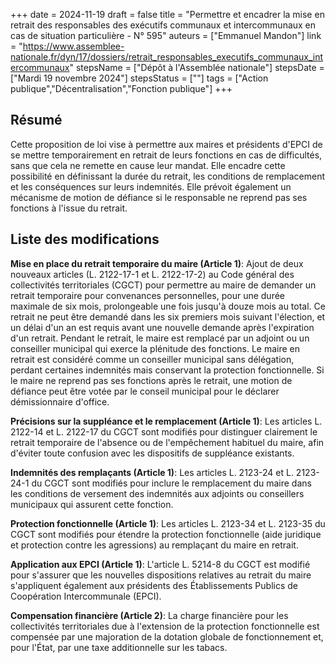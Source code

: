 +++
date = 2024-11-19
draft = false
title = "Permettre et encadrer la mise en retrait des responsables des exécutifs communaux et intercommunaux en cas de situation particulière - N° 595"
auteurs = ["Emmanuel Mandon"]
link = "https://www.assemblee-nationale.fr/dyn/17/dossiers/retrait_responsables_executifs_communaux_intercommunaux"
stepsName = ["Dépôt à l'Assemblée nationale"]
stepsDate = ["Mardi 19 novembre 2024"]
stepsStatus = [""]
tags = ["Action publique","Décentralisation","Fonction publique"]
+++

## Résumé

Cette proposition de loi vise à permettre aux maires et présidents d'EPCI de se mettre temporairement en retrait de leurs fonctions en cas de difficultés, sans que cela ne remette en cause leur mandat. Elle encadre cette possibilité en définissant la durée du retrait, les conditions de remplacement et les conséquences sur leurs indemnités. Elle prévoit également un mécanisme de motion de défiance si le responsable ne reprend pas ses fonctions à l'issue du retrait.

## Liste des modifications

**Mise en place du retrait temporaire du maire (Article 1)**: Ajout de deux nouveaux articles (L. 2122-17-1 et L. 2122-17-2) au Code général des collectivités territoriales (CGCT) pour permettre au maire de demander un retrait temporaire pour convenances personnelles, pour une durée maximale de six mois, prolongeable une fois jusqu'à douze mois au total. Ce retrait ne peut être demandé dans les six premiers mois suivant l'élection, et un délai d'un an est requis avant une nouvelle demande après l'expiration d'un retrait. Pendant le retrait, le maire est remplacé par un adjoint ou un conseiller municipal qui exerce la plénitude des fonctions. Le maire en retrait est considéré comme un conseiller municipal sans délégation, perdant certaines indemnités mais conservant la protection fonctionnelle. Si le maire ne reprend pas ses fonctions après le retrait, une motion de défiance peut être votée par le conseil municipal pour le déclarer démissionnaire d'office.

**Précisions sur la suppléance et le remplacement (Article 1)**: Les articles L. 2122-14 et L. 2122-17 du CGCT sont modifiés pour distinguer clairement le retrait temporaire de l'absence ou de l'empêchement habituel du maire, afin d'éviter toute confusion avec les dispositifs de suppléance existants.

**Indemnités des remplaçants (Article 1)**: Les articles L. 2123-24 et L. 2123-24-1 du CGCT sont modifiés pour inclure le remplacement du maire dans les conditions de versement des indemnités aux adjoints ou conseillers municipaux qui assurent cette fonction.

**Protection fonctionnelle (Article 1)**: Les articles L. 2123-34 et L. 2123-35 du CGCT sont modifiés pour étendre la protection fonctionnelle (aide juridique et protection contre les agressions) au remplaçant du maire en retrait.

**Application aux EPCI (Article 1)**: L'article L. 5214-8 du CGCT est modifié pour s'assurer que les nouvelles dispositions relatives au retrait du maire s'appliquent également aux présidents des Établissements Publics de Coopération Intercommunale (EPCI).

**Compensation financière (Article 2)**: La charge financière pour les collectivités territoriales due à l'extension de la protection fonctionnelle est compensée par une majoration de la dotation globale de fonctionnement et, pour l'État, par une taxe additionnelle sur les tabacs.
